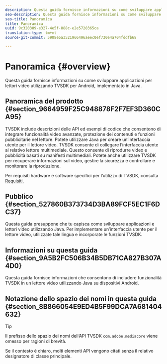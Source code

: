 ```yaml
---
description: Questa guida fornisce informazioni su come sviluppare applicazioni per lettori video utilizzando TVSDK per Android, implementato in Java.
seo-description: Questa guida fornisce informazioni su come sviluppare applicazioni per lettori video utilizzando TVSDK per Android, implementato in Java.
seo-title: Panoramica
title: Panoramica
uuid: 9c320389-e327-4e5f-888c-e2e5728365ca
translation-type: tm+mt
source-git-commit: 5908e5a3521966496aeec0ef730e4a704fddfb68

---
```



# Panoramica {#overview}

Questa guida fornisce informazioni su come sviluppare applicazioni per lettori video utilizzando TVSDK per Android, implementato in Java.

## Panoramica del prodotto {#section_9664959F25C948878F2F7EF3D360CA95}

TVSDK include descrizioni delle API ed esempi di codice che consentono di integrare funzionalità video avanzate, protezione dei contenuti e funzioni pubblicitarie nel lettore. Potete utilizzare Java per creare un’interfaccia utente per il lettore video. TVSDK consente di collegare l’interfaccia utente al relativo lettore multimediale. Questo consente di riprodurre video e pubblicità basati su manifesti multimediali. Potete anche utilizzare TVSDK per recuperare informazioni sul video, gestire la sicurezza e controllare e monitorare la riproduzione.

Per requisiti hardware e software specifici per l’utilizzo di TVSDK, consulta [Requisiti.](../../android-1.4-introduction/overview-prod-audience-guide/android-1.4-requirements.md)

## Pubblico {#section_527860B373734D3BA89FCF5EC1F6DC37}

Questa guida presuppone che tu capisca come sviluppare applicazioni e lettori video utilizzando Java. Per implementare un’interfaccia utente per il lettore video, utilizzate tale lingua e incorporate le funzioni TVSDK.

## Informazioni su questa guida {#section_9A5B2FC506B34B5DB71CA827B307A4D0}

Questa guida fornisce informazioni che consentono di includere funzionalità TVSDK in un lettore video utilizzando Java su dispositivi Android.

## Notazione dello spazio dei nomi in questa guida {#section_8B866054E9ED4B5F99DCA7A681404632}

>[!TIP]
>
>Il prefisso dello spazio dei nomi dell’API TVSDK `com.adobe.mediacore` viene omesso per ragioni di brevità.
>
>Se il contesto è chiaro, molti elementi API vengono citati senza il relativo designatore di classe principale.

